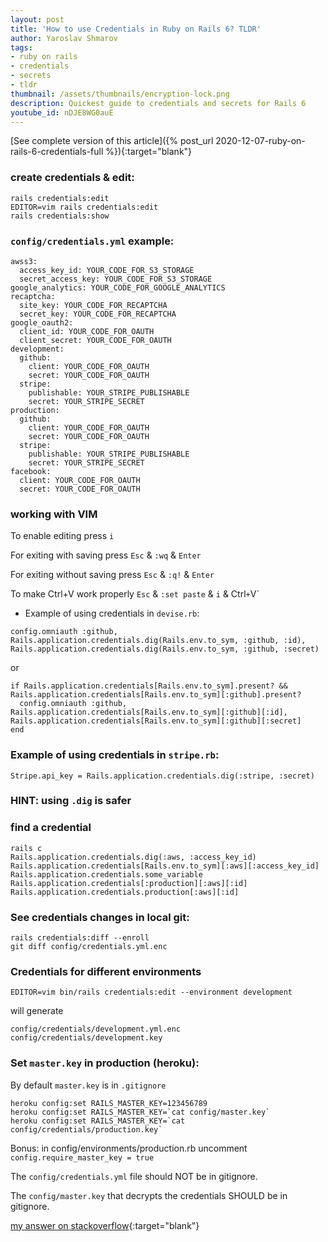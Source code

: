 ```yaml
---
layout: post
title: 'How to use Credentials in Ruby on Rails 6? TLDR'
author: Yaroslav Shmarov
tags: 
- ruby on rails
- credentials
- secrets
- tldr
thumbnail: /assets/thumbnails/encryption-lock.png
description: Quickest guide to credentials and secrets for Rails 6
youtube_id: nDJE8WG0auE
---
```


[See complete version of this article]({% post_url 2020-12-07-ruby-on-rails-6-credentials-full %}){:target="blank"}

### create credentials & edit:

```
rails credentials:edit 
EDITOR=vim rails credentials:edit
rails credentials:show
```

### `config/credentials.yml` example:

```
awss3:
  access_key_id: YOUR_CODE_FOR_S3_STORAGE
  secret_access_key: YOUR_CODE_FOR_S3_STORAGE
google_analytics: YOUR_CODE_FOR_GOOGLE_ANALYTICS
recaptcha:
  site_key: YOUR_CODE_FOR_RECAPTCHA
  secret_key: YOUR_CODE_FOR_RECAPTCHA
google_oauth2:
  client_id: YOUR_CODE_FOR_OAUTH
  client_secret: YOUR_CODE_FOR_OAUTH
development:
  github:
    client: YOUR_CODE_FOR_OAUTH
    secret: YOUR_CODE_FOR_OAUTH
  stripe:
    publishable: YOUR_STRIPE_PUBLISHABLE
    secret: YOUR_STRIPE_SECRET
production:
  github:
    client: YOUR_CODE_FOR_OAUTH
    secret: YOUR_CODE_FOR_OAUTH
  stripe:
    publishable: YOUR_STRIPE_PUBLISHABLE
    secret: YOUR_STRIPE_SECRET
facebook:
  client: YOUR_CODE_FOR_OAUTH
  secret: YOUR_CODE_FOR_OAUTH
```

### working with VIM

To enable editing press `i`

For exiting with saving press `Esc` & `:wq` & `Enter`

For exiting without saving press `Esc` & `:q!` & `Enter`

To make Ctrl+V work properly `Esc` & `:set paste` & `i` & Ctrl` + `V`

* Example of using credentials in `devise.rb`:

```
config.omniauth :github, Rails.application.credentials.dig(Rails.env.to_sym, :github, :id), Rails.application.credentials.dig(Rails.env.to_sym, :github, :secret)
```
or
```
if Rails.application.credentials[Rails.env.to_sym].present? && Rails.application.credentials[Rails.env.to_sym][:github].present?
  config.omniauth :github, Rails.application.credentials[Rails.env.to_sym][:github][:id], Rails.application.credentials[Rails.env.to_sym][:github][:secret]
end
```

### Example of using credentials in `stripe.rb`:

```
Stripe.api_key = Rails.application.credentials.dig(:stripe, :secret)
```

### HINT: using `.dig` is safer

### find a credential

```
rails c
Rails.application.credentials.dig(:aws, :access_key_id)
Rails.application.credentials[Rails.env.to_sym][:aws][:access_key_id]
Rails.application.credentials.some_variable
Rails.application.credentials[:production][:aws][:id]
Rails.application.credentials.production[:aws][:id]
```

### See credentials changes in local git:
```
rails credentials:diff --enroll
git diff config/credentials.yml.enc
```

### Credentials for different environments

```
EDITOR=vim bin/rails credentials:edit --environment development
```

will generate

```
config/credentials/development.yml.enc
config/credentials/development.key
```

### Set `master.key` in production (heroku):

By default `master.key` is in `.gitignore`

```
heroku config:set RAILS_MASTER_KEY=123456789
heroku config:set RAILS_MASTER_KEY=`cat config/master.key`
heroku config:set RAILS_MASTER_KEY=`cat config/credentials/production.key`
```

Bonus: in config/environments/production.rb uncomment `config.require_master_key = true`

The `config/credentials.yml` file should NOT be in gitignore.

The `config/master.key` that decrypts the credentials SHOULD be in gitignore.

[my answer on stackoverflow](https://stackoverflow.com/questions/62011541/using-credentials-yml-with-heroku-on-rails-5-2/62011825#62011825){:target="blank"}
